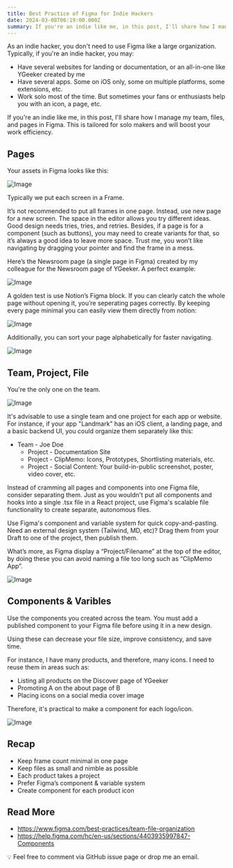 ```yaml
---
title: Best Practice of Figma for Indie Hackers
date: 2024-03-08T06:19:00.000Z
summary: If you're an indie like me, in this post, I'll share how I manage my team, files, and pages in Figma. This is tailored for solo makers and will boost your work efficiency.
---
```



As an indie hacker, you don't need to use Figma like a large organization. Typically, if you're an indie hacker, you may:
- Have several websites for landing or documentation, or an all-in-one like YGeeker created by me
- Have several apps. Some on iOS only, some on multiple platforms, some extensions, etc.
- Work solo most of the time. But sometimes your fans or enthusiasts help you with an icon, a page, etc.

If you're an indie like me, in this post, I'll share how I manage my team, files, and pages in Figma. This is tailored for solo makers and will boost your work efficiency.

## Pages

Your assets in Figma looks like this:

![Image](/image/post/204f41b9-e879-44a2-b0a8-6a2422ec9f2a_Untitled.png)

Typically we put each screen in a Frame.

It’s not recommended to put all frames in one page. Instead, use new page for a new screen. The space in the editor allows you try different ideas. Good design needs tries, tries, and retries. Besides, if a page is for a component (such as buttons), you may need to create variants for that, so it’s always a good idea to leave more space. Trust me, you won’t like navigating by dragging your pointer and find the frame in a mess.

Here’s the Newsroom page (a single page in Figma) created by my colleague for the Newsroom page of YGeeker. A perfect example:

![Image](/image/post/c132802b-8ae8-4e52-ac0a-4abebdb35560_Screenshot_2024-03-07_at_17.27.31.png)

A golden test is use Notion’s Figma block. If you can clearly catch the whole page without opening it, you’re seperating pages correctly. By keeping every page minimal you can easily view them directly from notion:

![Image](/image/post/f61af507-8973-419c-8577-57b683f7ab49_Screenshot_2024-03-07_at_20.26.53.png)

Additionally, you can sort your page alphabetically for faster navigating.

![Image](/image/post/1eafb222-9e9c-4005-ad6b-81e8753b5549_Screenshot_2024-03-07_at_17.20.22.png)

## Team, Project, File

You're the only one on the team.

![Image](/image/post/4b75d573-0ec6-428a-b277-969acb716a6d_Untitled.png)

It's advisable to use a single team and one project for each app or website. For instance, if your app "Landmark" has an iOS client, a landing page, and a basic backend UI, you could organize them separately like this:
- Team - Joe Doe
  - Project - Documentation Site
  - Project - ClipMemo: Icons, Prototypes, Shortlisting materials, etc.
  - Project - Social Content: Your build-in-public screenshot, poster, video cover, etc.

Instead of cramming all pages and components into one Figma file, consider separating them. Just as you wouldn't put all components and hooks into a single .tsx file in a React project, use Figma's scalable file functionality to create separate, autonomous files.

Use Figma's component and variable system for quick copy-and-pasting. Need an external design system (Tailwind, MD, etc)? Drag them from your Draft to one of the project, then publish them.

What’s more, as Figma display a “Project/Filename” at the top of the editor, by doing these you can avoid naming a file too long such as “ClipMemo App”.

![Image](/image/post/474bfb01-5c82-469f-bf10-4c444f7ab4f6_Screenshot_2024-03-07_at_17.35.56.png)

## Components & Varibles

Use the components you created across the team. You must add a published component to your Figma file before using it in a new design.

Using these can decrease your file size, improve consistency, and save time.

For instance, I have many products, and therefore, many icons. I need to reuse them in areas such as:
- Listing all products on the Discover page of YGeeker
- Promoting A on the about page of B
- Placing icons on a social media cover image

Therefore, it's practical to make a component for each logo/icon.

![Image](/image/post/643b5d98-9bc2-44da-a710-5c0c975f7ec0_Screenshot_2024-03-07_at_17.32.02.png)



## Recap
- Keep frame count minimal in one page
- Keep files as small and nimble as possible
- Each product takes a project
- Prefer Figma’s component & variable system
- Create component for each product icon

## Read More
- https://www.figma.com/best-practices/team-file-organization
- https://help.figma.com/hc/en-us/sections/4403935997847-Components



💡 Feel free to comment via GitHub issue page or drop me an email.


